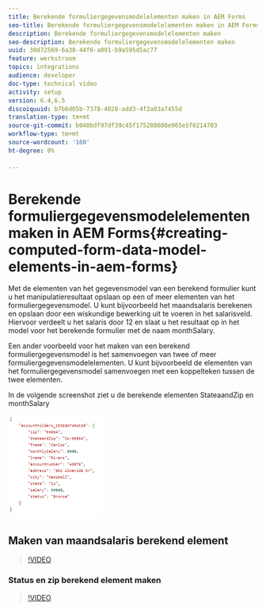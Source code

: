 ```yaml
---
title: Berekende formuliergegevensmodelelementen maken in AEM Forms
seo-title: Berekende formuliergegevensmodelelementen maken in AEM Forms
description: Berekende formuliergegevensmodelelementen maken
seo-description: Berekende formuliergegevensmodelelementen maken
uuid: 30d72569-6a38-44f6-a091-b9a595d5ac77
feature: werkstroom
topics: integrations
audience: developer
doc-type: technical video
activity: setup
version: 6.4,6.5
discoiquuid: b7b6d05b-7378-4028-add3-4f2a03a7455d
translation-type: tm+mt
source-git-commit: b040bdf97df39c45f175288608e965e5f0214703
workflow-type: tm+mt
source-wordcount: '160'
ht-degree: 0%

---
```



# Berekende formuliergegevensmodelelementen maken in AEM Forms{#creating-computed-form-data-model-elements-in-aem-forms}

Met de elementen van het gegevensmodel van een berekend formulier kunt u het manipulatieresultaat opslaan op een of meer elementen van het formuliergegevensmodel. U kunt bijvoorbeeld het maandsalaris berekenen en opslaan door een wiskundige bewerking uit te voeren in het salarisveld. Hiervoor verdeelt u het salaris door 12 en slaat u het resultaat op in het model voor het berekende formulier met de naam monthSalary.

Een ander voorbeeld voor het maken van een berekend formuliergegevensmodel is het samenvoegen van twee of meer formuliergegevensmodelelementen. U kunt bijvoorbeeld de elementen van het formuliergegevensmodel samenvoegen met een koppelteken tussen de twee elementen.

In de volgende screenshot ziet u de berekende elementen StateaandZip en monthSalary

![computedFmelement](assets/computedfdmelement.gif)

## Maken van maandsalaris berekend element

>[!VIDEO](https://video.tv.adobe.com/v/23855?quality=9&learn=on)

### Status en zip berekend element maken

>[!VIDEO](https://video.tv.adobe.com/v/23856/?quality=9&learn=on)

